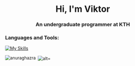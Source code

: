 <h1 align="center">Hi, I'm Viktor</h1>
<h3 align="center">An undergraduate programmer at KTH</h3>

<h3 align="left">Languages and Tools:</h3>

[![My Skills](https://skillicons.dev/icons?i=py,c,js,linux,bash,rust,vim,java,elixir,latex,html,css,flask,tensorflow,react,postgres,git,autocad&perline=9)](https://skillicons.dev)

<p><img align="left" src="https://github-readme-stats-sigma-five.vercel.app/api/top-langs?username=999sh&theme=merko&show_icons=true&locale=en&layout=compact"alt="anuraghazra" /></p>

<p>&nbsp;<img align="center" src="https://github-readme-stats-sigma-five.vercel.app/api?username=999sh&theme=merko&show_icons=true&locale=en" alt="alt="anuraghazra" /></p>
